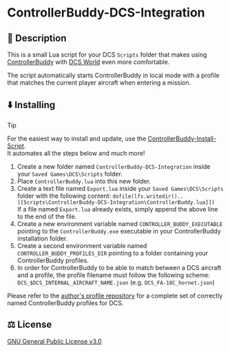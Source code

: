 # ControllerBuddy-DCS-Integration

## 📖 Description

This is a small Lua script for your DCS `Scripts` folder that makes using [ControllerBuddy](https://controllerbuddy.org) with [DCS World](https://www.digitalcombatsimulator.com) even more comfortable.

The script automatically starts ControllerBuddy in local mode with a profile that matches the current player aircraft when entering a mission.

## ⬇️ Installing

> [!TIP]
> For the easiest way to install and update, use the [ControllerBuddy-Install-Script](https://github.com/bwRavencl/ControllerBuddy-Install-Script).  
> It automates all the steps below and much more!

1. Create a new folder named `ControllerBuddy-DCS-Integration` inside your `Saved Games\DCS\Scripts` folder.
2. Place `ControllerBuddy.lua` into this new folder.
3. Create a text file named `Export.lua` inside your `Saved Games\DCS\Scripts` folder with the following content:
   `dofile(lfs.writedir()..[[Scripts\ControllerBuddy-DCS-Integration\ControllerBuddy.lua]])`  
   If a file named `Export.lua` already exists, simply append the above line to the end of the file.
4. Create a new environment variable named `CONTROLLER_BUDDY_EXECUTABLE` pointing to the `ControllerBuddy.exe` executable in your ControllerBuddy installation folder.
5. Create a second environment variable named `CONTROLLER_BUDDY_PROFILES_DIR` pointing to a folder containing your ControllerBuddy profiles.
6. In order for ControllerBuddy to be able to match between a DCS aircraft and a profile, the profile filename must follow the following scheme: `DCS_$DCS_INTERNAL_AIRCRAFT_NAME.json` (e.g. `DCS_FA-18C_hornet.json`)

Please refer to the [author's profile repository](https://github.com/bwRavencl/ControllerBuddy-Profiles) for a complete set of correctly named ControllerBuddy profiles for DCS.

## ⚖️ License

[GNU General Public License v3.0](LICENSE)
